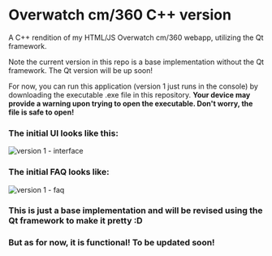 # Overwatch cm/360 C++ version
A C++ rendition of my HTML/JS Overwatch cm/360 webapp, utilizing the Qt framework.

Note the current version in this repo is a base implementation without the Qt framework. The Qt version will be up soon!

For now, you can run this application (version 1 just runs in the console) by downloading the executable .exe file in this repository. **Your device may provide a warning upon trying to open the executable. Don't worry, the file is safe to open!**

### The initial UI looks like this:
![version 1 - interface](https://user-images.githubusercontent.com/9776844/39614296-cf5513ca-4f3c-11e8-9727-92a8d9d37afb.PNG)

### The initial FAQ looks like:
![version 1 - faq](https://user-images.githubusercontent.com/9776844/39614295-cf44a76a-4f3c-11e8-9493-118eae65c8af.PNG)

### This is just a base implementation and will be revised using the Qt framework to make it pretty :D
### But as for now, it is functional! To be updated soon!
